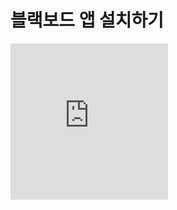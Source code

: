 # 블랙보드 앱 설치하기
<iframe width="50%" height="250px" src="https://www.youtube.com/embed/E2QXqFaKuTg" frameborder="0" allowfullscreen></iframe>